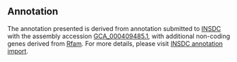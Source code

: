 

Annotation
----------

The annotation presented is derived from annotation submitted to
[INSDC](http://www.insdc.org) with the assembly accession
[GCA\_000409485.1](http://www.ebi.ac.uk/ena/data/view/GCA_000409485.1),
with additional non-coding genes derived from
[Rfam](http://rfam.xfam.org/). For more details, please visit [INSDC
annotation
import](http://ensemblgenomes.org/info/data/insdc_annotation).
